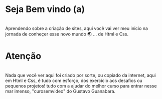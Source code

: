 # Seja Bem vindo (a)
<br>
Aprendendo sobre a criação de sites, aqui você vai ver meu inicio na jornada de conheçer esse novo mundo 🌏 ... de Html e Css.

# Atenção
<br>
Nada que você ver aqui foi criado por sorte, ou copiado da internet, aqui em Html e Css, é tudo com esforço, dos exercício aos desafios ou pequenos projetos! tudo com a ajudar do melhor curso para entrar nesse mar imenso, "curosemvideo" do Gustavo Guanabara.
